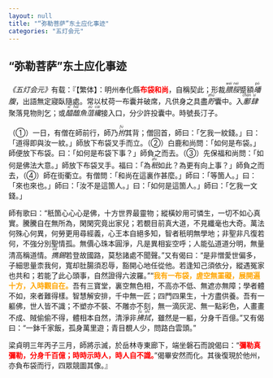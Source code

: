 ```yaml
---
layout: null
title: "“弥勒菩萨”东土应化事迹"
categories: "五灯会元"
---
```


## “弥勒菩萨”东土应化事迹

<cite>《五灯会元》</cite>有载：『【繁体】：明州奉化縣<strong style="color: red;">布袋和尚</strong>，自稱契此；形裁<dfn title="腲脮：形容肥貌。"><ruby>腲<rp>（</rp><rt>wěi</rt><rp>）</rp></ruby><ruby>脮<rp>（</rp><rt>něi</rt><rp>）</rp></ruby></dfn>蹙額<dfn title="皤腹：指大腹。"><ruby>皤<rp>（</rp><rt>pó</rt><rp>）</rp></ruby>腹</dfn>，出語無定寢臥隨處。常以杖荷一布囊并破席，凡供身之具盡<dfn title="貯：指积藏、蓄积。"><ruby>貯<rp>（</rp><rt>zhù</rt><rp>）</rp></ruby></dfn>囊中。入<dfn title="鄽（同“缠”）肆：泛指街市店铺。"><ruby>鄽<rp>（</rp><rt>chán</rt><rp>）</rp></ruby><ruby>肆<rp>（</rp><rt>sì</rt><rp>）</rp></ruby></dfn>聚落見物則乞；或<dfn title="醯醢：指用鱼肉等制成的酱。"><ruby>醯<rp>（</rp><rt>xī</rt><rp>）</rp></ruby><ruby>醢<rp>（</rp><rt>hǎi</rt><rp>）</rp></ruby></dfn><dfn title="魚菹：指鱼酱。">魚<ruby>菹<rp>（</rp><rt>zū</rt><rp>）</rp></ruby></dfn><dfn title="纔（才）：指方、始。"><ruby>纔<rp>（</rp><rt>cái</rt><rp>）</rp></ruby></dfn>接入口，分少許投囊中。時號長汀子。

（①）一日，有僧在師前行，師乃<dfn title="拊：同“抚”，指拍。"><ruby>拊<rp>（</rp><rt>fǔ</rt><rp>）</rp></ruby></dfn>其背；僧回首，師曰：「乞我一紋錢。」曰：「道得即與汝一紋。」師放下布袋叉手而立。（②）白鹿和尚問：「如何是布袋。」師便放下布袋。曰：「如何是布袋下事？」師負之而去。（③）先保福和尚問：「如何是佛法大意。」師放下布袋叉手。福曰：「為<dfn title="秖（只）：恰、仅仅。"><ruby>秖<rp>（</rp><rt>zhǐ</rt><rp>）</rp></ruby></dfn>如此？為更有向上事？」師負之而去，（④）師在街衢立。有僧問：「和尚在這裏作甚麼。」師曰：「等箇人。」曰：「來也來也。」師曰：「汝不是這箇人。」曰：「如何是這箇人。」師曰：「乞我一文錢。」

師有歌曰：<q>秖箇心心心是佛，十方世界最靈物；縱橫妙用可憐生，一切不如心真實。騰騰自在無所為，閑閑究竟出家兒；若覩目前真大道，不見纖毫也大奇。萬法何殊心何異，何勞更用尋經義，心王本自絕多知，智者秖明無學地；非聖非凡復若何，不強分別聖情孤。無價心珠本圓淨，凡是異相妄空呼；人能弘道道分明，無量清高稱道情。<dfn title="擕（携）：指带。"><ruby>擕<rp>（</rp><rt>xié</rt><rp>）</rp></ruby></dfn><dfn title="錫：指锡杖。">錫</dfn>若登故國路，莫愁諸處不聞聲。</q>又有偈曰：<q>是非憎愛世偏多，子細思量柰我何，寬却肚腸須忍辱，豁開心地任從他。若逢知己須依分，縱遇冤家也共和；若能了此心頭事，自然證得六波羅。</q><q><strong style="color: orange;">我有一布袋，虗空無罣礙，展開遍十方，入時觀自在。</strong>吾有三寶堂，裏空無色相，不高亦不低、無遮亦無障；學者體不如，來者難得樣。智慧解安排，千中無一匠；四門四果生，十方盡供養。吾有一軀佛，世人皆不識；不塑亦不裝、不雕亦不刻，無一滴灰泥、無一點彩色，人畫畫不成、賊偷偷不得，體相本自然，清淨非<dfn title="拂拭：指揩擦。"><ruby>拂<rp>（</rp><rt>fú</rt><rp>）</rp></ruby><ruby>拭<rp>（</rp><rt>shì</rt><rp>）</rp></ruby></dfn>，雖然是一軀，分身千百億。</q>又有偈曰：<q>一鉢千家飯，孤身萬里遊；青目覩人少，問路白雲頭。</q>

梁貞明三年丙子三月，師將示滅，於岳林寺東廊下，端坐磐石而說偈曰：<q><strong style="color: red;">彌勒真彌勒，分身千百億；時時示時人，時人自不識。</strong></q>偈畢安然而化。其後復現於他州，亦負布袋而行，四眾競圖其像。』
